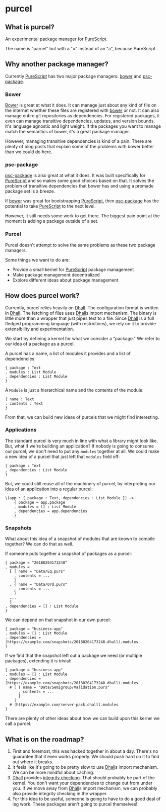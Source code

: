 # purcel

## What is purcel?

An experimental package manager for [PureScript][].

The name is "parcel" but with a "u" instead of an "a", because P**u**reScript

## Why another package manager?

Currently [PureScript][] has two major package managers: [bower][] and [psc-package][].

### Bower

[Bower][] is great at what it does.
It can manage just about any kind of file on the internet whether these files are registered with [bower][] or not.
It can also manage entire git repositories as dependencies.
For registered packages, it even can manage transitive dependencies, updates, and version bounds.
It's language agnostic and light weight.
If the packages you want to manage match the semantics of bower, it's a great package manager.

However, managing transitive dependencies is kind of a pain.
There are plenty of blog posts that explain some of the problems with bower better than we could do here.

### psc-package

[psc-package][] is also great at what it does.
It was built specifically for [PureScript][] and so makes some good choices based on that.
It solves the problem of transitive dependencies that bower has and using a premade package set is a breeze.

If [bower][] was great for bootstrapping [PureScript][],
then [psc-package][] has the potential to take [PureScript][] to the next level.

However, it still needs some work to get there.
The biggest pain point at the moment is adding a package outside of a set.

### Purcel

Purcel doesn't attempt to solve the same problems as these two package managers.

Some things we want to do are:

* Provide a small kernel for [PureScript][] package management
* Make package management decentralized
* Explore different ideas about package management

## How does purcel work?

Currently, purcel relies heavily on [Dhall][].
The configuration format is written in [Dhall][].
The fetching of files uses [Dhall][]s import mechanism.
The binary is little more than a wrapper that just pipes text to a file.
Since [Dhall][] is a full fledged programming language (with restrictions),
we rely on it to provide extensibility and experimentation.

We start by defining a kernel for what we consider a "package."
We refer to our idea of a package as a purcel.

A purcel has a name, a list of modules it provides and a list of dependencies:

```Dhall
{ package : Text
, modules : List Module
, dependencies : List Module
}
```

A `Module` is just a hierarchical name and the contents of the module:

```Dhall
{ name : Text
, contents : Text
}
```

From that, we can build new ideas of purcels that we might find interesting.

### Applications

The standard purcel is very much in line with what a library might look like.
But, what if we're building an application?
If nobody is going to consume our purcel, we don't need to put any `modules` together at all.
We could make a new idea of a purcel that just left that `modules` field off:

```Dhall
{ package : Text
, dependencies : List Module
}
```

But, we could still reuse all of the machinery of purcel, by interpreting our idea of an application into a regular purcel:

```Dhall
\(app : { package : Text, dependencies : List Module }) ->
    { package = app.package
    , modules = [] : List Module
    , dependencies = app.dependencies
    }
```

### Snapshots

What about this idea of a snapshot of modules that are known to compile together?
We can do that as well.

If someone puts together a snapshot of packages as a purcel:

```Dhall
{ package = "20180204173248"
, modules =
  [ { name = "Data/Eq.purs"
    , contents = ...
    }
  , { name = "Data/Ord.purs"
    , contents = ...
    }
  ...
  ]
, dependencies = [] : List Module
}
```

We can depend on that snapshot in our own purcel:

```Dhall
{ package = "business-app"
, modules = [] : List Module
, dependencies = (https://example.com/snapshots/20180204173248.dhall).modules
}
```

If we find that the snapshot left out a package we need (or multiple packages),
extending it is trivial:

```Dhall
{ package = "business-app"
, modules = [] : List Module
, dependencies = (https://example.com/snapshots/20180204173248.dhall).modules
  # [ { name = "Data/Semigroup/Validation.purs"
      , contents = ...
      }
    ]
  # (https://example.com/server-pack.dhall).modules
}
```

There are plenty of other ideas about how we can build upon this kernel we call a purcel.

## What is on the roadmap?

1. First and foremost, this was hacked together in about a day.
    There's no guarantee that it even works properly.
    We should push hard on it to find out where it breaks.
1. It feels like it's going to be pretty slow to use [Dhall][]s import mechanism.
    We can be more mindful about caching.
1. [Dhall][] provides [integrity checking][].
    That should probably be part of the kernel.
    You don't want your dependencies to change out from under you.
    If we move away from [Dhall][]s import mechanism,
    we can probably also provide integrity checking in the wrapper.
1. For this idea to be useful, someone is going to have to do a good deal of leg work.
    These packages aren't going to purcel themselves!

[bower]: https://bower.io/
[Dhall]: https://github.com/dhall-lang/dhall-lang
[integrity checking]: https://www.stackage.org/haddock/nightly-2018-01-29/dhall-1.9.0/Dhall-Tutorial.html#g:16
[psc-package]: https://github.com/purescript/psc-package
[PureScript]: http://purescript.org/
